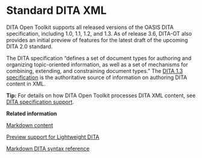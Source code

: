 # Standard DITA XML

DITA Open Toolkit supports all released versions of the OASIS DITA specification, including 1.0, 1.1, 1.2, and 1.3. As of release 3.6, DITA-OT also provides an initial preview of features for the latest draft of the upcoming DITA 2.0 standard.

The DITA specification “defines a set of document types for authoring and organizing topic-oriented information, as well as a set of mechanisms for combining, extending, and constraining document types.” The [DITA 1.3 specification](http://docs.oasis-open.org/dita/dita/v1.3/dita-v1.3-part0-overview.html) is the authoritative source of information on authoring DITA content in XML.

**Tip:** For details on how DITA Open Toolkit processes DITA XML content, see [DITA specification support](../reference/dita-spec-support.md).

**Related information**  


[Markdown content](../topics/markdown-input.md)

[Preview support for Lightweight DITA](../topics/lwdita-input.md)

[Markdown DITA syntax reference](../topics/markdown-dita-syntax-reference.md)

